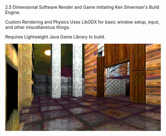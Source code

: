 <p display="block" align="center" width="400">

2.5 Dimensional Software Render and Game imitating Ken Silverman's Build Engine.

Custom Rendering and Physics
Uses LibGDX for basic window setup, input, and other miscellaneous things.

Requires Lightweight Java Game Library to build.

</p>


<p align="center">
  <img src="sector_game_screenshot.jpg" width="800" title="">
</p>
